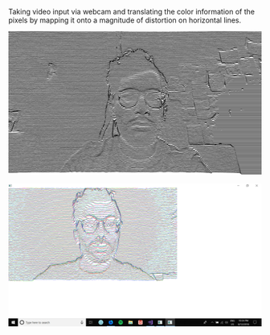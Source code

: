Taking video input via webcam and translating the color information of the pixels by mapping it onto a magnitude of distortion on horizontal lines.

![alt text](https://raw.githubusercontent.com/seem-less/Creative-Coding-Scrapbook/master/PixelsOnVideo/brightnesslines.png)

![alt text](https://raw.githubusercontent.com/seem-less/Creative-Coding-Scrapbook/master/PixelsOnVideo/distortedcolor.png)
